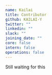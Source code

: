 ```yaml
---
name: Kailai
title: Contributor
github: KAILAI-Y
twitter: ""
linkedin: ""
slack: ""
joining_date: ""
core: false
intern: false
operations: false
---
```


Still waiting for this
